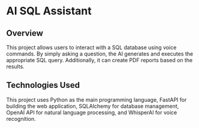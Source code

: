 # AI SQL Assistant



## Overview

This project allows users to interact with a SQL database using voice commands. By simply asking a question, the AI generates and executes the appropriate SQL query. Additionally, it can create PDF reports based on the results. 


## Technologies Used

This project uses Python as the main programming language, FastAPI for building the web application, SQLAlchemy for database management, OpenAI API for natural language processing, and WhisperAI for voice recognition.

